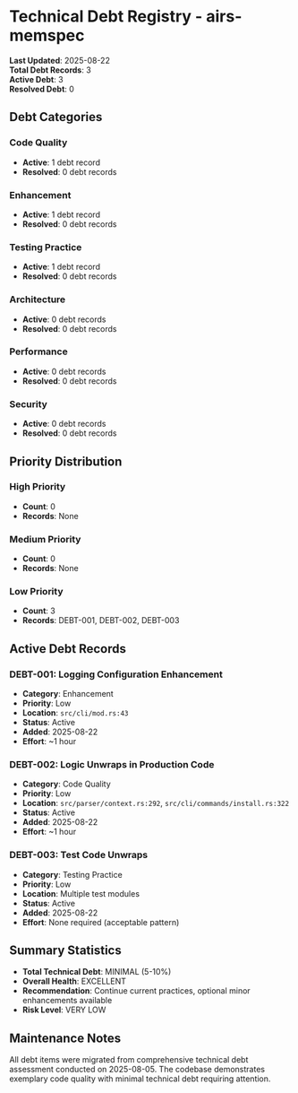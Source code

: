 # Technical Debt Registry - airs-memspec

**Last Updated**: 2025-08-22  
**Total Debt Records**: 3  
**Active Debt**: 3  
**Resolved Debt**: 0

## Debt Categories

### Code Quality
- **Active**: 1 debt record
- **Resolved**: 0 debt records

### Enhancement
- **Active**: 1 debt record
- **Resolved**: 0 debt records

### Testing Practice
- **Active**: 1 debt record
- **Resolved**: 0 debt records

### Architecture
- **Active**: 0 debt records
- **Resolved**: 0 debt records

### Performance
- **Active**: 0 debt records
- **Resolved**: 0 debt records

### Security
- **Active**: 0 debt records
- **Resolved**: 0 debt records

## Priority Distribution

### High Priority
- **Count**: 0
- **Records**: None

### Medium Priority
- **Count**: 0
- **Records**: None

### Low Priority
- **Count**: 3
- **Records**: DEBT-001, DEBT-002, DEBT-003

## Active Debt Records

### DEBT-001: Logging Configuration Enhancement
- **Category**: Enhancement
- **Priority**: Low
- **Location**: `src/cli/mod.rs:43`
- **Status**: Active
- **Added**: 2025-08-22
- **Effort**: ~1 hour

### DEBT-002: Logic Unwraps in Production Code
- **Category**: Code Quality
- **Priority**: Low
- **Location**: `src/parser/context.rs:292`, `src/cli/commands/install.rs:322`
- **Status**: Active
- **Added**: 2025-08-22
- **Effort**: ~1 hour

### DEBT-003: Test Code Unwraps
- **Category**: Testing Practice
- **Priority**: Low
- **Location**: Multiple test modules
- **Status**: Active
- **Added**: 2025-08-22
- **Effort**: None required (acceptable pattern)

## Summary Statistics

- **Total Technical Debt**: MINIMAL (5-10%)
- **Overall Health**: EXCELLENT
- **Recommendation**: Continue current practices, optional minor enhancements available
- **Risk Level**: VERY LOW

## Maintenance Notes

All debt items were migrated from comprehensive technical debt assessment conducted on 2025-08-05. The codebase demonstrates exemplary code quality with minimal technical debt requiring attention.
